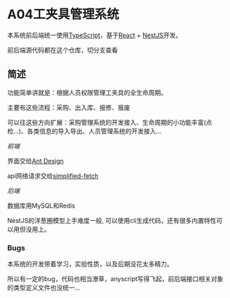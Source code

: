 # A04工夹具管理系统

本系统前后端统一使用[TypeScript](https://www.typescriptlang.org/)，基于[React](https://reactjs.org/) + [NestJS](https://nestjs.com/)开发。

前后端源代码都在这个仓库，切分支查看

## 简述

功能简单讲就是：根据人员权限管理工夹具的全生命周期。

主要有这些流程：采购、出入库、报修、报废

可以往这些方向扩展：采购管理系统的开发接入、生命周期的小功能丰富(点检...)、各类信息的导入导出、人员管理系统的开发接入...

_前端_

界面交给[Ant Design](https://ant.design/index-cn)

api网络请求交给[simplified-fetch](https://github.com/Benno-Wu/SimplifiedFetch)

_后端_

数据库用MySQL和Redis

NestJS的洋葱圈模型上手难度一般, 可以使用cli生成代码，还有很多内置特性可以用但没用上。

### Bugs

本系统的开发带着学习，实验性质，以及后期没花太多精力。

所以有一定的bug，代码也相当潦草，anyscript写得飞起，前后端接口相关对象的类型定义文件也没统一...
